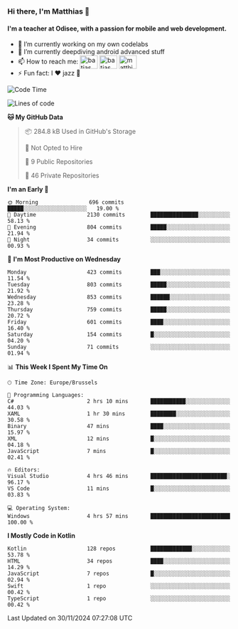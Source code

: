 ### Hi there, I'm Matthias 👋

#### I'm a teacher at Odisee, with a passion for mobile and web development.

- 🔭 I’m currently working on my own codelabs
- 🌱 I’m currently deepdiving android advanced stuff
- 📫 How to reach me: <a href="https://dev.to/batjas" target="_blank"><img align="center" src="https://raw.githubusercontent.com/rahuldkjain/github-profile-readme-generator/master/src/images/icons/Social/devto.svg" alt="batjas" height="30" width="40" /></a>
<a href="https://twitter.com/batjas" target="_blank"><img align="center" src="https://raw.githubusercontent.com/rahuldkjain/github-profile-readme-generator/master/src/images/icons/Social/twitter.svg" alt="batjas" height="30" width="40" /></a>
<a href="https://linkedin.com/in/matthiasdruwé" target="_blank"><img align="center" src="https://raw.githubusercontent.com/rahuldkjain/github-profile-readme-generator/master/src/images/icons/Social/linked-in-alt.svg" alt="matthiasdruwé" height="30" width="40" /></a>
- ⚡ Fun fact: I ❤ jazz 🎷


<!--START_SECTION:waka-->
![Code Time](http://img.shields.io/badge/Code%20Time-1%2C329%20hrs-blue)

![Lines of code](https://img.shields.io/badge/From%20Hello%20World%20I%27ve%20Written-4.9%20million%20lines%20of%20code-blue)

**🐱 My GitHub Data** 

> 📦 284.8 kB Used in GitHub's Storage 
 > 
> 🚫 Not Opted to Hire
 > 
> 📜 9 Public Repositories 
 > 
> 🔑 46 Private Repositories 
 > 
**I'm an Early 🐤** 

```text
🌞 Morning                696 commits         █████░░░░░░░░░░░░░░░░░░░░   19.00 % 
🌆 Daytime                2130 commits        ███████████████░░░░░░░░░░   58.13 % 
🌃 Evening                804 commits         █████░░░░░░░░░░░░░░░░░░░░   21.94 % 
🌙 Night                  34 commits          ░░░░░░░░░░░░░░░░░░░░░░░░░   00.93 % 
```
📅 **I'm Most Productive on Wednesday** 

```text
Monday                   423 commits         ███░░░░░░░░░░░░░░░░░░░░░░   11.54 % 
Tuesday                  803 commits         █████░░░░░░░░░░░░░░░░░░░░   21.92 % 
Wednesday                853 commits         ██████░░░░░░░░░░░░░░░░░░░   23.28 % 
Thursday                 759 commits         █████░░░░░░░░░░░░░░░░░░░░   20.72 % 
Friday                   601 commits         ████░░░░░░░░░░░░░░░░░░░░░   16.40 % 
Saturday                 154 commits         █░░░░░░░░░░░░░░░░░░░░░░░░   04.20 % 
Sunday                   71 commits          ░░░░░░░░░░░░░░░░░░░░░░░░░   01.94 % 
```


📊 **This Week I Spent My Time On** 

```text
🕑︎ Time Zone: Europe/Brussels

💬 Programming Languages: 
C#                       2 hrs 10 mins       ███████████░░░░░░░░░░░░░░   44.03 % 
XAML                     1 hr 30 mins        ████████░░░░░░░░░░░░░░░░░   30.58 % 
Binary                   47 mins             ████░░░░░░░░░░░░░░░░░░░░░   15.97 % 
XML                      12 mins             █░░░░░░░░░░░░░░░░░░░░░░░░   04.18 % 
JavaScript               7 mins              █░░░░░░░░░░░░░░░░░░░░░░░░   02.41 % 

🔥 Editors: 
Visual Studio            4 hrs 46 mins       ████████████████████████░   96.17 % 
VS Code                  11 mins             █░░░░░░░░░░░░░░░░░░░░░░░░   03.83 % 

💻 Operating System: 
Windows                  4 hrs 57 mins       █████████████████████████   100.00 % 
```

**I Mostly Code in Kotlin** 

```text
Kotlin                   128 repos           █████████████░░░░░░░░░░░░   53.78 % 
HTML                     34 repos            ████░░░░░░░░░░░░░░░░░░░░░   14.29 % 
JavaScript               7 repos             █░░░░░░░░░░░░░░░░░░░░░░░░   02.94 % 
Swift                    1 repo              ░░░░░░░░░░░░░░░░░░░░░░░░░   00.42 % 
TypeScript               1 repo              ░░░░░░░░░░░░░░░░░░░░░░░░░   00.42 % 
```




 Last Updated on 30/11/2024 07:27:08 UTC
<!--END_SECTION:waka-->
